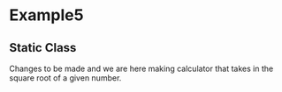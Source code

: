 # Example5

## Static Class

Changes to be made and we are here making calculator that takes in the 
square root of a given number.


